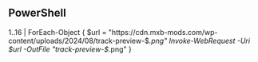 ## PowerShell

1..16 | ForEach-Object {
  $url = "https://cdn.mxb-mods.com/wp-content/uploads/2024/08/track-preview-$_.png"
  Invoke-WebRequest -Uri $url -OutFile "track-preview-$_.png"
}
